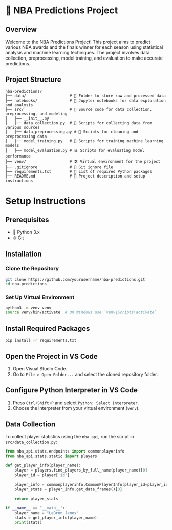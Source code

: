 # 🏀 NBA Predictions Project

## Overview
Welcome to the NBA Predictions Project! This project aims to predict various NBA awards and the finals winner for each season using statistical analysis and machine learning techniques. The project involves data collection, preprocessing, model training, and evaluation to make accurate predictions.

## Project Structure
```plaintext
nba-predictions/
├── data/                   # 📁 Folder to store raw and processed data
├── notebooks/              # 📓 Jupyter notebooks for data exploration and analysis
├── src/                    # 📂 Source code for data collection, preprocessing, and modeling
│   ├── __init__.py
│   ├── data_collection.py  # 📝 Scripts for collecting data from various sources
│   ├── data_preprocessing.py # 🧹 Scripts for cleaning and preprocessing data
│   ├── model_training.py   # 🤖 Scripts for training machine learning models
│   ├── model_evaluation.py # 📊 Scripts for evaluating model performance
├── venv/                   # 🛠 Virtual environment for the project
├── .gitignore              # 🚫 Git ignore file
├── requirements.txt        # 📜 List of required Python packages
├── README.md               # 📖 Project description and setup instructions
```

# Setup Instructions

## Prerequisites

- 🐍 Python 3.x
- 🌐 Git

## Installation

### Clone the Repository

```bash
git clone https://github.com/yourusername/nba-predictions.git
cd nba-predictions
```
### Set Up Virtual Environment

```bash
python3 -m venv venv
source venv/bin/activate  # On Windows use `venv\Scripts\activate`
```
## Install Required Packages

```bash
pip install -r requirements.txt
```
## Open the Project in VS Code

1. Open Visual Studio Code.
2. Go to `File > Open Folder...` and select the cloned repository folder.

## Configure Python Interpreter in VS Code

1. Press `Ctrl+Shift+P` and select `Python: Select Interpreter`.
2. Choose the interpreter from your virtual environment (`venv`).

## Data Collection

To collect player statistics using the `nba_api`, run the script in `src/data_collection.py`:

```python
from nba_api.stats.endpoints import commonplayerinfo
from nba_api.stats.static import players

def get_player_info(player_name):
    player = players.find_players_by_full_name(player_name)[0]
    player_id = player['id']
    
    player_info = commonplayerinfo.CommonPlayerInfo(player_id=player_id)
    player_stats = player_info.get_data_frames()[0]
    
    return player_stats

if __name__ == "__main__":
    player_name = "LeBron James"
    stats = get_player_info(player_name)
    print(stats)
```
